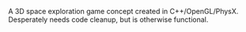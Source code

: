 A 3D space exploration game concept created in C++/OpenGL/PhysX. Desperately needs code cleanup, but is otherwise functional.

